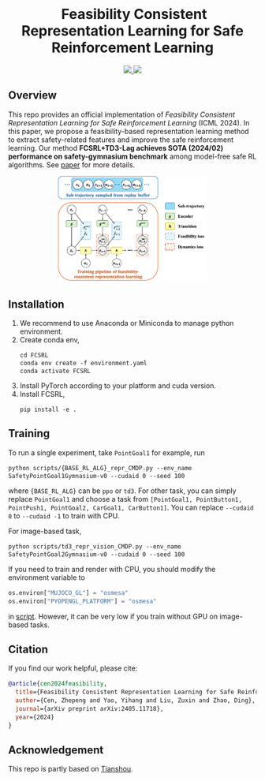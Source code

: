 <br>
<p align="center">
<h1 align="center"><img align="center">
<strong>Feasibility Consistent Representation Learning for Safe Reinforcement Learning
</strong>
</h1>
</p>

<p align="center">
  <a href="https://arxiv.org/abs/2405.11718" target='_blank'>
    <img src="https://img.shields.io/badge/arXiv-2405.11718-blue">
  </a>
  <a href="https://sites.google.com/view/FCSRL" target='_blank'>
    <img src="https://img.shields.io/badge/Website-FCSRL-green">
  </a>
</p>

## Overview
This repo provides an official implementation of *Feasibility Consistent Representation Learning for Safe Reinforcement Learning* (ICML 2024). In this paper, we propose a feasibility-based representation learning method to extract safety-related features and improve the safe reinforcement learning. Our method **FCSRL+TD3-Lag achieves SOTA (2024/02) performance on safety-gymnasium benchmark** among model-free safe RL algorithms. See [paper](https://arxiv.org/abs/2405.11718) for more details.

<p align="center">
    <img src="assets/framework.png" alt="framework" width=60% >
</p>

## Installation
1) We recommend to use Anaconda or Miniconda to manage python environment.
2) Create conda env,
    ```shell
    cd FCSRL
    conda env create -f environment.yaml
    conda activate FCSRL
    ```
3) Install PyTorch according to your platform and cuda version.
4) Install FCSRL,
    ```shell
    pip install -e .
    ```

## Training
To run a single experiment, take `PointGoal1` for example, run
```shell
python scripts/{BASE_RL_ALG}_repr_CMDP.py --env_name SafetyPointGoal1Gymnasium-v0 --cudaid 0 --seed 100
```
where `{BASE_RL_ALG}` can be `ppo` or `td3`. For other task, you can simply replace `PointGoal1` and choose a task from `[PointGoal1, PointButton1, PointPush1, PointGoal2, CarGoal1, CarButton1]`. You can replace `--cudaid 0` to `--cudaid -1` to train with CPU.

For image-based task, 
```shell
python scripts/td3_repr_vision_CMDP.py --env_name SafetyPointGoal2Gymnasium-v0 --cudaid 0 --seed 100
```
If you need to train and render with CPU, you should modify the environment variable to 
```python
os.environ["MUJOCO_GL"] = "osmesa"
os.environ["PYOPENGL_PLATFORM"] = "osmesa"
```
in [script](scripts/td3_repr_vision_CMDP.py#L2). However, it can be very low if you train without GPU on image-based tasks.

## Citation

If you find our work helpful, please cite:

```bibtex
@article{cen2024feasibility,
  title={Feasibility Consistent Representation Learning for Safe Reinforcement Learning},
  author={Cen, Zhepeng and Yao, Yihang and Liu, Zuxin and Zhao, Ding},
  journal={arXiv preprint arXiv:2405.11718},
  year={2024}
}
```

## Acknowledgement
This repo is partly based on [Tianshou](https://github.com/thu-ml/tianshou).
